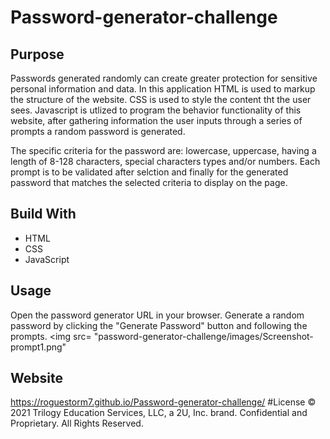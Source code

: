 # Password-generator-challenge

## Purpose
Passwords generated randomly can create greater protection for sensitive personal information and data. In this application HTML is used to markup the structure of the website. CSS is used to style the content tht the user sees. Javascript is utlized to program the behavior functionality of this website, after gathering information the user inputs through a series of prompts a random password is generated. 

The specific criteria for the password are: lowercase, uppercase, having a length of 8-128 characters, special characters types and/or numbers. Each prompt is to be validated after selction and finally for the generated password that matches the selected criteria to display on the page. 

## Build With
* HTML
* CSS
* JavaScript

## Usage
Open the password generator URL in your browser.
Generate a random password by clicking the "Generate Password" button and following the prompts.
<img src= "password-generator-challenge/images/Screenshot-prompt1.png"
## Website
https://roguestorm7.github.io/Password-generator-challenge/
#License
© 2021 Trilogy Education Services, LLC, a 2U, Inc. brand. Confidential and Proprietary. All Rights Reserved.